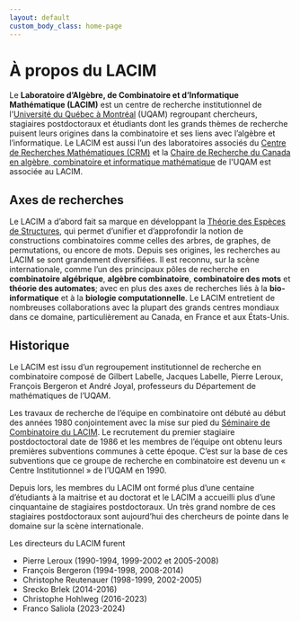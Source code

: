 ```yaml
---
layout: default
custom_body_class: home-page
---
```


# À propos du LACIM

Le **Laboratoire d’Algèbre, de Combinatoire et d’Informatique Mathématique
(LACIM)** est un centre de recherche institutionnel de
l'[Université du Québec à Montréal](http://www.uqam.ca) (UQAM)
regroupant chercheurs, stagiaires postdoctoraux et
étudiants dont les grands thèmes de recherche puisent leurs origines dans la
combinatoire et ses liens avec l’algèbre et l’informatique. Le LACIM est aussi
l’un des laboratoires associés du
[Centre de Recherches Mathématiques (CRM)](https://www.crmath.ca)
et la 
[Chaire de Recherche du Canada en algèbre, combinatoire et informatique mathématique](https://recherche.uqam.ca/unites_de_recherche/chaire-de-recherche-du-canada-en-algebre-combinatoire-et-informatique-mathematique/)
de l'UQAM est associée au LACIM.

## Axes de recherches

Le LACIM a d’abord fait sa marque en développant la [Théorie des Espèces de
Structures](http://bergeron.math.uqam.ca/especes-combinatoires/?lang=fr), qui
permet d’unifier et d’approfondir la notion de constructions combinatoires
comme celles des arbres, de graphes, de permutations, ou encore de mots. Depuis
ses origines, les recherches au LACIM se sont grandement diversifiées. Il est
reconnu, sur la scène internationale, comme l’un des principaux pôles de
recherche en **combinatoire algébrique**, **algèbre combinatoire**, **combinatoire des
mots** et **théorie des automates**; avec en plus des axes de recherches liés à la
**bio-informatique** et à la **biologie computationnelle**. Le LACIM entretient de
nombreuses collaborations avec la plupart des grands centres mondiaux dans ce
domaine, particulièrement au Canada, en France et aux États-Unis.

## Historique

Le LACIM est issu d’un regroupement institutionnel de recherche en combinatoire
composé de Gilbert Labelle, Jacques Labelle, Pierre Leroux, François Bergeron
et André Joyal, professeurs du Département de mathématiques de l’UQAM.

Les travaux de recherche de l’équipe en combinatoire ont débuté au début des
années 1980 conjointement avec la mise sur pied du [Séminaire de Combinatoire
du LACIM](/seminaire.html). Le recrutement du premier stagiaire postdoctoctoral
date de 1986 et les membres de l’équipe ont obtenu leurs premières subventions
communes à cette époque. C’est sur la base de ces subventions que ce groupe de
recherche en combinatoire est devenu un « Centre Institutionnel » de l’UQAM en
1990.

Depuis lors, les membres du LACIM ont formé plus d’une centaine d’étudiants
à la maitrise et au doctorat et le LACIM a accueilli plus d’une cinquantaine de
stagiaires postdoctoraux. Un très grand nombre de ces stagiaires postdoctoraux
sont aujourd’hui des chercheurs de pointe dans le domaine sur la scène
internationale.

Les directeurs du LACIM furent
- Pierre Leroux (1990-1994, 1999-2002 et 2005-2008)
- François Bergeron (1994-1998, 2008-2014)
- Christophe Reutenauer (1998-1999, 2002-2005)
- Srecko Brlek (2014-2016)
- Christophe Hohlweg (2016-2023)
- Franco Saliola (2023-2024)
